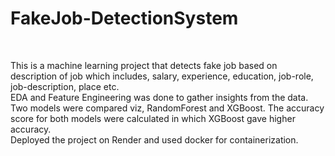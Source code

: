 # FakeJob-DetectionSystem

<br>

This is a machine learning project that detects fake job based on description of job which includes, salary, experience, education, job-role, job-description, place etc.
<br>
EDA and Feature Engineering was done to gather insights from the data.
<br>
Two models were compared viz, RandomForest and XGBoost. The accuracy score for both models were calculated in which XGBoost gave higher accuracy.
<br>
Deployed the project on Render and used docker for containerization.
